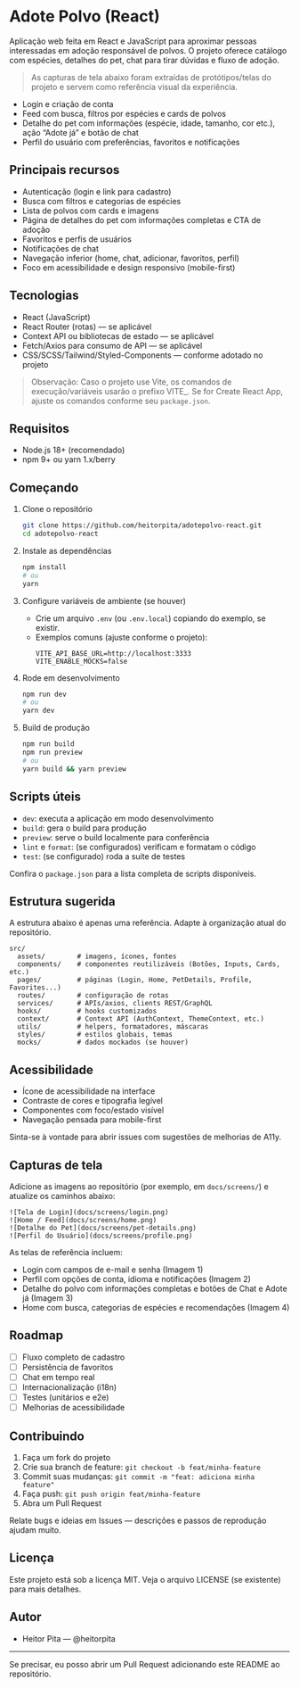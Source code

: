 # Adote Polvo (React)

Aplicação web feita em React e JavaScript para aproximar pessoas interessadas em adoção responsável de polvos. O projeto oferece catálogo com espécies, detalhes do pet, chat para tirar dúvidas e fluxo de adoção.

> As capturas de tela abaixo foram extraídas de protótipos/telas do projeto e servem como referência visual da experiência.

- Login e criação de conta
- Feed com busca, filtros por espécies e cards de polvos
- Detalhe do pet com informações (espécie, idade, tamanho, cor etc.), ação “Adote já” e botão de chat
- Perfil do usuário com preferências, favoritos e notificações

## Principais recursos

- Autenticação (login e link para cadastro)
- Busca com filtros e categorias de espécies
- Lista de polvos com cards e imagens
- Página de detalhes do pet com informações completas e CTA de adoção
- Favoritos e perfis de usuários
- Notificações de chat
- Navegação inferior (home, chat, adicionar, favoritos, perfil)
- Foco em acessibilidade e design responsivo (mobile-first)

## Tecnologias

- React (JavaScript)
- React Router (rotas) — se aplicável
- Context API ou bibliotecas de estado — se aplicável
- Fetch/Axios para consumo de API — se aplicável
- CSS/SCSS/Tailwind/Styled-Components — conforme adotado no projeto

> Observação: Caso o projeto use Vite, os comandos de execução/variáveis usarão o prefixo VITE_. Se for Create React App, ajuste os comandos conforme seu `package.json`.

## Requisitos

- Node.js 18+ (recomendado)
- npm 9+ ou yarn 1.x/berry

## Começando

1. Clone o repositório
   ```bash
   git clone https://github.com/heitorpita/adotepolvo-react.git
   cd adotepolvo-react
   ```

2. Instale as dependências
   ```bash
   npm install
   # ou
   yarn
   ```

3. Configure variáveis de ambiente (se houver)
   - Crie um arquivo `.env` (ou `.env.local`) copiando do exemplo, se existir.
   - Exemplos comuns (ajuste conforme o projeto):
     ```
     VITE_API_BASE_URL=http://localhost:3333
     VITE_ENABLE_MOCKS=false
     ```

4. Rode em desenvolvimento
   ```bash
   npm run dev
   # ou
   yarn dev
   ```

5. Build de produção
   ```bash
   npm run build
   npm run preview
   # ou
   yarn build && yarn preview
   ```

## Scripts úteis

- `dev`: executa a aplicação em modo desenvolvimento
- `build`: gera o build para produção
- `preview`: serve o build localmente para conferência
- `lint` e `format`: (se configurados) verificam e formatam o código
- `test`: (se configurado) roda a suíte de testes

Confira o `package.json` para a lista completa de scripts disponíveis.

## Estrutura sugerida

A estrutura abaixo é apenas uma referência. Adapte à organização atual do repositório.

```
src/
  assets/        # imagens, ícones, fontes
  components/    # componentes reutilizáveis (Botões, Inputs, Cards, etc.)
  pages/         # páginas (Login, Home, PetDetails, Profile, Favorites...)
  routes/        # configuração de rotas
  services/      # APIs/axios, clients REST/GraphQL
  hooks/         # hooks customizados
  context/       # Context API (AuthContext, ThemeContext, etc.)
  utils/         # helpers, formatadores, máscaras
  styles/        # estilos globais, temas
  mocks/         # dados mockados (se houver)
```

## Acessibilidade

- Ícone de acessibilidade na interface
- Contraste de cores e tipografia legível
- Componentes com foco/estado visível
- Navegação pensada para mobile-first

Sinta-se à vontade para abrir issues com sugestões de melhorias de A11y.

## Capturas de tela

Adicione as imagens ao repositório (por exemplo, em `docs/screens/`) e atualize os caminhos abaixo:

```
![Tela de Login](docs/screens/login.png)
![Home / Feed](docs/screens/home.png)
![Detalhe do Pet](docs/screens/pet-details.png)
![Perfil do Usuário](docs/screens/profile.png)
```

As telas de referência incluem:
- Login com campos de e-mail e senha (Imagem 1)
- Perfil com opções de conta, idioma e notificações (Imagem 2)
- Detalhe do polvo com informações completas e botões de Chat e Adote já (Imagem 3)
- Home com busca, categorias de espécies e recomendações (Imagem 4)

## Roadmap

- [ ] Fluxo completo de cadastro
- [ ] Persistência de favoritos
- [ ] Chat em tempo real
- [ ] Internacionalização (i18n)
- [ ] Testes (unitários e e2e)
- [ ] Melhorias de acessibilidade

## Contribuindo

1. Faça um fork do projeto
2. Crie sua branch de feature: `git checkout -b feat/minha-feature`
3. Commit suas mudanças: `git commit -m "feat: adiciona minha feature"`
4. Faça push: `git push origin feat/minha-feature`
5. Abra um Pull Request

Relate bugs e ideias em Issues — descrições e passos de reprodução ajudam muito.

## Licença

Este projeto está sob a licença MIT. Veja o arquivo LICENSE (se existente) para mais detalhes.

## Autor

- Heitor Pita — @heitorpita

---
Se precisar, eu posso abrir um Pull Request adicionando este README ao repositório.
